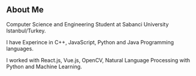 ## About Me
Computer Science and Engineering Student at Sabanci University Istanbul/Turkey.

<p>I have Experince in C++, JavaScript, Python and Java Programming languages.</p>
<text>I worked with React.js, Vue.js, OpenCV, Natural Language Processing with Python and Machine Learning.</text>

<!--
**KayraAksit/KayraAksit** is a ✨ _special_ ✨ repository because its `README.md` (this file) appears on your GitHub profile.

Here are some ideas to get you started:

- 🔭 I’m currently working on ...
- 🌱 I’m currently learning ...
- 👯 I’m looking to collaborate on ...
- 🤔 I’m looking for help with ...
- 💬 Ask me about ...
- 📫 How to reach me: ...
- 😄 Pronouns: ...
- ⚡ Fun fact: ...
-->

